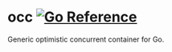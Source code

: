# occ [![Go Reference](https://pkg.go.dev/badge/github.com/Snawoot/occ.svg)](https://pkg.go.dev/github.com/Snawoot/occ)

Generic optimistic concurrent container for Go.
